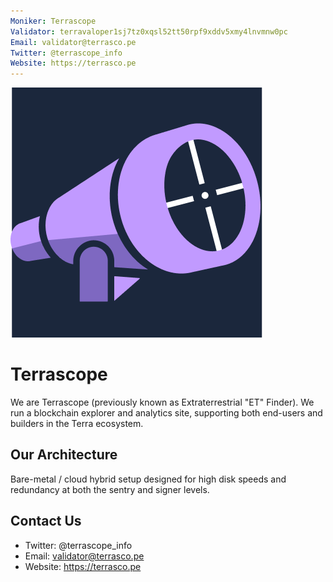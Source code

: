 ```yaml
---
Moniker: Terrascope
Validator: terravaloper1sj7tz0xqsl52tt50rpf9xddv5xmy4lnvmnw0pc
Email: validator@terrasco.pe
Twitter: @terrascope_info
Website: https://terrasco.pe
---
```


 ![terrascopelogo](terrascopelogo.png)

# Terrascope

We are Terrascope (previously known as Extraterrestrial "ET" Finder). We run a blockchain explorer and analytics site, supporting both end-users and builders in the Terra ecosystem. 

## Our Architecture

Bare-metal / cloud hybrid setup designed for high disk speeds and redundancy at both the sentry and signer levels.

## Contact Us

* Twitter: @terrascope_info
* Email: validator@terrasco.pe
* Website: https://terrasco.pe